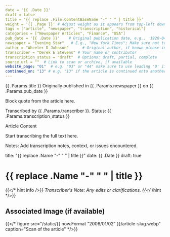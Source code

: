 ```yaml
---
date = '{{ .Date }}'
draft = false
title = '{{ replace .File.ContentBaseName "-" " " | title }}'
weight = '{{ .Page }}' # Adjust weight as it appears from top-left down to bottom-right
tags = ["article", "newspaper", "transcription", "historical"]
categories = ["Newspaper Articles", "Finance", "USA"]
pub_date = '{{ .Date }}'    # Original publication date, e.g., '1920-04-20'
newspaper = "Evening Star"   # E.g., "New York Times"; Make sure not to use 'the' in names because of redundancy in search engine
author = "Wheeler D Johnson"      # Original author, if known please include middle initial if possible, no period after middle initial
transcriber = "Derek E Stevens" # Your name or contributor
transcription_status = "draft"  # Options: draft, partial, complete
source_url = ""  # Link to scan or archive, if available
website_page: "01"  # e.g. "03" or "44" make sure to use leading '0' if single digit
continued_on: "13" # e.g. "13" if the article is continued onto another digital page, please use the pagination of the digital double-digit page and not the referenced (E.g. "A-13" or "B-13")
---
```


{{ .Params.title }}
Originally published in {{ .Params.newspaper }} on {{ .Params.pub_date }}

Block quote from the article here.

Transcribed by {{ .Params.transcriber }}. Status: {{ .Params.transcription_status }}

Article Content

Start transcribing the full text here.

Notes: Add transcription notes, context, or issues encountered.






title: "{{ replace .Name "-" " " | title }}"
date: {{ .Date }}
draft: true



# {{ replace .Name "-" " " | title }}

{{</* hint info */>}}
Transcriber's Note: Any edits or clarifications.
{{</* /hint */>}}

## Associated Image (if available)
{{</* figure src="/static/{{ now.Format "2006/01/02" }}/article-slug.webp" caption="Scan of the article" */>}}
